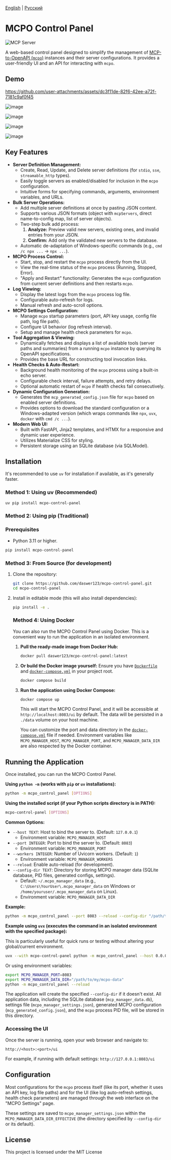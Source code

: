 [English](README.md) | [Русский](README_RU.md)

# MCPO Control Panel

![](https://badge.mcpx.dev?type=server 'MCP Server') 


A web-based control panel designed to simplify the management of [MCP-to-OpenAPI (`mcpo`)](https://github.com/open-webui/mcpo) instances and their server configurations. It provides a user-friendly UI and an API for interacting with `mcpo`.

## Demo

https://github.com/user-attachments/assets/dc3f11de-82f6-42ee-a72f-7181c9af0f45

![image](https://github.com/user-attachments/assets/64ad95ad-4ea8-44d8-a935-bac98b866760)

![image](https://github.com/user-attachments/assets/49c22169-09b1-440b-a662-41b3f7f11ae9)

![image](https://github.com/user-attachments/assets/6ee9aed8-ea60-48fa-adb6-e93066120bd7)

![image](https://github.com/user-attachments/assets/9c82d141-e8cd-4dc5-890e-d271ddb94b77)


## Key Features

*   **Server Definition Management:**
    *   Create, Read, Update, and Delete server definitions (for `stdio`, `sse`, `streamable_http` types).
    *   Easily toggle servers as enabled/disabled for inclusion in the `mcpo` configuration.
    *   Intuitive forms for specifying commands, arguments, environment variables, and URLs.
*   **Bulk Server Operations:**
    *   Add multiple server definitions at once by pasting JSON content.
    *   Supports various JSON formats (object with `mcpServers`, direct name-to-config map, list of server objects).
    *   Two-step bulk add process:
        1.  **Analyze:** Preview valid new servers, existing ones, and invalid entries from your JSON.
        2.  **Confirm:** Add only the validated new servers to the database.
    *   Automatic de-adaptation of Windows-specific commands (e.g., `cmd /c npx ...` -> `npx ...`).
*   **MCPO Process Control:**
    *   Start, stop, and restart the `mcpo` process directly from the UI.
    *   View the real-time status of the `mcpo` process (Running, Stopped, Error).
    *   "Apply and Restart" functionality: Generates the `mcpo` configuration from current server definitions and then restarts `mcpo`.
*   **Log Viewing:**
    *   Display the latest logs from the `mcpo` process log file.
    *   Configurable auto-refresh for logs.
    *   Manual refresh and auto-scroll options.
*   **MCPO Settings Configuration:**
    *   Manage `mcpo` startup parameters (port, API key usage, config file path, log file path).
    *   Configure UI behavior (log refresh interval).
    *   Setup and manage health check parameters for `mcpo`.
*   **Tool Aggregation & Viewing:**
    *   Dynamically fetches and displays a list of available tools (server paths and summaries) from a running `mcpo` instance by querying its OpenAPI specifications.
    *   Provides the base URL for constructing tool invocation links.
*   **Health Checks & Auto-Restart:**
    *   Background health monitoring of the `mcpo` process using a built-in echo server.
    *   Configurable check interval, failure attempts, and retry delays.
    *   Optional automatic restart of `mcpo` if health checks fail consecutively.
*   **Dynamic Configuration Generation:**
    *   Generates the `mcp_generated_config.json` file for `mcpo` based on enabled server definitions.
    *   Provides options to download the standard configuration or a Windows-adapted version (which wraps commands like `npx`, `uvx`, `docker` with `cmd /c ...`).
*   **Modern Web UI:**
    *   Built with FastAPI, Jinja2 templates, and HTMX for a responsive and dynamic user experience.
    *   Utilizes Materialize CSS for styling.
    *   Persistent storage using an SQLite database (via SQLModel).

## Installation

It's recommended to use `uv` for installation if available, as it's generally faster.

### Method 1: Using uv (Recommended)

```bash
uv pip install mcpo-control-panel
```

### Method 2: Using pip (Traditional)

### Prerequisites

*   Python 3.11 or higher.

```bash
pip install mcpo-control-panel
```

### Method 3: From Source (for development)

1.  Clone the repository:
    ```bash
    git clone https://github.com/daswer123/mcpo-control-panel.git
    cd mcpo-control-panel
    ```
2.  Install in editable mode (this will also install dependencies):
    ```bash
    pip install -e .
    ```
    
    ### Method 4: Using Docker
    
    You can also run the MCPO Control Panel using Docker. This is a convenient way to run the application in an isolated environment.
    
    1.  **Pull the ready-made image from Docker Hub:**
        ```bash
        docker pull daswer123/mcpo-control-panel:latest
        ```
    
    2.  **Or build the Docker image yourself:**
        Ensure you have [`Dockerfile`](Dockerfile:1) and [`docker-compose.yml`](docker-compose.yml:1) in your project root.
        ```bash
        docker compose build
        ```
    
    3.  **Run the application using Docker Compose:**
        ```bash
        docker compose up
        ```
        This will start the MCPO Control Panel, and it will be accessible at `http://localhost:8083/ui` by default. The data will be persisted in a `./data` volume on your host machine.
    
        You can customize the port and data directory in the [`docker-compose.yml`](docker-compose.yml:1) file if needed. Environment variables like `MCPO_MANAGER_HOST`, `MCPO_MANAGER_PORT`, and `MCPO_MANAGER_DATA_DIR` are also respected by the Docker container.

## Running the Application

Once installed, you can run the MCPO Control Panel.

**Using `python -m` (works with `pip` or `uv` installations):**

```bash
python -m mcpo_control_panel [OPTIONS]
```

**Using the installed script (if your Python scripts directory is in PATH):**

```bash
mcpo-control-panel [OPTIONS]
```

**Common Options:**

*   `--host TEXT`: Host to bind the server to. (Default: `127.0.0.1`)
    *   Environment variable: `MCPO_MANAGER_HOST`
*   `--port INTEGER`: Port to bind the server to. (Default: `8083`)
    *   Environment variable: `MCPO_MANAGER_PORT`
*   `--workers INTEGER`: Number of Uvicorn workers. (Default: `1`)
    *   Environment variable: `MCPO_MANAGER_WORKERS`
*   `--reload`: Enable auto-reload (for development).
*   `--config-dir TEXT`: Directory for storing MCPO manager data (SQLite database, PID files, generated configs, settings).
    *   Default: `~/.mcpo_manager_data` (e.g., `C:\Users\YourUser\.mcpo_manager_data` on Windows or `/home/youruser/.mcpo_manager_data` on Linux).
    *   Environment variable: `MCPO_MANAGER_DATA_DIR`

**Example:**

```bash
python -m mcpo_control_panel --port 8083 --reload --config-dir "/path/to/my/mcpo-data"
```

**Example using `uvx` (executes the command in an isolated environment with the specified package):**

This is particularly useful for quick runs or testing without altering your global/current environment.

```bash
uvx --with mcpo-control-panel python -m mcpo_control_panel --host 0.0.0.0 --port 8934 --config-dir test
```

Or using environment variables:

```bash
export MCPO_MANAGER_PORT=8083
export MCPO_MANAGER_DATA_DIR="/path/to/my/mcpo-data"
python -m mcpo_control_panel --reload
```

The application will create the specified `--config-dir` if it doesn't exist. All application data, including the SQLite database (`mcp_manager_data.db`), settings file (`mcpo_manager_settings.json`), generated MCPO configuration (`mcp_generated_config.json`), and the `mcpo` process PID file, will be stored in this directory.

### Accessing the UI

Once the server is running, open your web browser and navigate to:

`http://<host>:<port>/ui`

For example, if running with default settings: `http://127.0.0.1:8083/ui`

## Configuration

Most configurations for the `mcpo` process itself (like its port, whether it uses an API key, log file paths) and for the UI (like log auto-refresh settings, health check parameters) are managed through the web interface on the "MCPO Settings" page.

These settings are saved to `mcpo_manager_settings.json` within the `MCPO_MANAGER_DATA_DIR_EFFECTIVE` (the directory specified by `--config-dir` or its default).

## License

This project is licensed under the MIT License 
